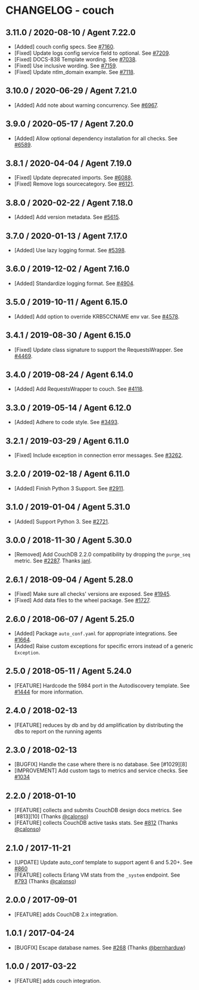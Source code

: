 # CHANGELOG - couch

## 3.11.0 / 2020-08-10 / Agent 7.22.0

* [Added] couch config specs. See [#7160](https://github.com/DataDog/integrations-core/pull/7160).
* [Fixed] Update logs config service field to optional. See [#7209](https://github.com/DataDog/integrations-core/pull/7209).
* [Fixed] DOCS-838 Template wording. See [#7038](https://github.com/DataDog/integrations-core/pull/7038).
* [Fixed] Use inclusive wording. See [#7159](https://github.com/DataDog/integrations-core/pull/7159).
* [Fixed] Update ntlm_domain example. See [#7118](https://github.com/DataDog/integrations-core/pull/7118).

## 3.10.0 / 2020-06-29 / Agent 7.21.0

* [Added] Add note about warning concurrency. See [#6967](https://github.com/DataDog/integrations-core/pull/6967).

## 3.9.0 / 2020-05-17 / Agent 7.20.0

* [Added] Allow optional dependency installation for all checks. See [#6589](https://github.com/DataDog/integrations-core/pull/6589).

## 3.8.1 / 2020-04-04 / Agent 7.19.0

* [Fixed] Update deprecated imports. See [#6088](https://github.com/DataDog/integrations-core/pull/6088).
* [Fixed] Remove logs sourcecategory. See [#6121](https://github.com/DataDog/integrations-core/pull/6121).

## 3.8.0 / 2020-02-22 / Agent 7.18.0

* [Added] Add version metadata. See [#5615](https://github.com/DataDog/integrations-core/pull/5615).

## 3.7.0 / 2020-01-13 / Agent 7.17.0

* [Added] Use lazy logging format. See [#5398](https://github.com/DataDog/integrations-core/pull/5398).

## 3.6.0 / 2019-12-02 / Agent 7.16.0

* [Added] Standardize logging format. See [#4904](https://github.com/DataDog/integrations-core/pull/4904).

## 3.5.0 / 2019-10-11 / Agent 6.15.0

* [Added] Add option to override KRB5CCNAME env var. See [#4578](https://github.com/DataDog/integrations-core/pull/4578).

## 3.4.1 / 2019-08-30 / Agent 6.15.0

* [Fixed] Update class signature to support the RequestsWrapper. See [#4469](https://github.com/DataDog/integrations-core/pull/4469).

## 3.4.0 / 2019-08-24 / Agent 6.14.0

* [Added] Add RequestsWrapper to couch. See [#4118](https://github.com/DataDog/integrations-core/pull/4118).

## 3.3.0 / 2019-05-14 / Agent 6.12.0

* [Added] Adhere to code style. See [#3493](https://github.com/DataDog/integrations-core/pull/3493).

## 3.2.1 / 2019-03-29 / Agent 6.11.0

* [Fixed] Include exception in connection error messages. See [#3262](https://github.com/DataDog/integrations-core/pull/3262).

## 3.2.0 / 2019-02-18 / Agent 6.11.0

* [Added] Finish Python 3 Support. See [#2911](https://github.com/DataDog/integrations-core/pull/2911).

## 3.1.0 / 2019-01-04 / Agent 5.31.0

* [Added] Support Python 3. See [#2721][1].

## 3.0.0 / 2018-11-30 / Agent 5.30.0

* [Removed] Add CouchDB 2.2.0 compatibility by dropping the `purge_seq` metric. See [#2287][2]. Thanks [janl][3].

## 2.6.1 / 2018-09-04 / Agent 5.28.0

* [Fixed] Make sure all checks' versions are exposed. See [#1945][4].
* [Fixed] Add data files to the wheel package. See [#1727][5].

## 2.6.0 / 2018-06-07 / Agent 5.25.0

* [Added] Package `auto_conf.yaml` for appropriate integrations. See [#1664][6].
* [Added] Raise custom exceptions for specific errors instead of a generic `Exception`.

## 2.5.0 / 2018-05-11 / Agent 5.24.0

* [FEATURE] Hardcode the 5984 port in the Autodiscovery template. See [#1444][7] for more information.

## 2.4.0 / 2018-02-13

* [FEATURE] reduces by db and by dd amplification by distributing the dbs to report on the running agents

## 2.3.0 / 2018-02-13

* [BUGFIX] Handle the case where there is no database. See [#1029][8]
* [IMPROVEMENT] Add custom tags to metrics and service checks. See [#1034][9]

## 2.2.0 / 2018-01-10

* [FEATURE] collects and submits CouchDB design docs metrics. See [#813][10] (Thanks [@calonso][11])
* [FEATURE] collects CouchDB active tasks stats. See [#812][12] (Thanks [@calonso][11])

## 2.1.0 / 2017-11-21

* [UPDATE] Update auto_conf template to support agent 6 and 5.20+. See [#860][13]
* [FEATURE] collects Erlang VM stats from the `_system` endpoint. See [#793][14] (Thanks [@calonso][11])

## 2.0.0 / 2017-09-01

* [FEATURE] adds CouchDB 2.x integration.

## 1.0.1 / 2017-04-24

* [BUGFIX] Escape database names. See [#268][15] (Thanks [@bernharduw][16])

## 1.0.0 / 2017-03-22

* [FEATURE] adds couch integration.

<!--- The following link definition list is generated by PimpMyChangelog --->
[1]: https://github.com/DataDog/integrations-core/pull/2721
[2]: https://github.com/DataDog/integrations-core/pull/2287
[3]: https://github.com/janl
[4]: https://github.com/DataDog/integrations-core/pull/1945
[5]: https://github.com/DataDog/integrations-core/pull/1727
[6]: https://github.com/DataDog/integrations-core/pull/1664
[7]: 
[8]: 
[9]: 
[10]: 
[11]: https://github.com/calonso
[12]: https://github.com/DataDog/integrations-core/pull/812
[13]: https://github.com/DataDog/integrations-core/issues/860
[14]: https://github.com/DataDog/integrations-core/issues/793
[15]: https://github.com/DataDog/integrations-core/issues/268
[16]: https://github.com/bernharduw
